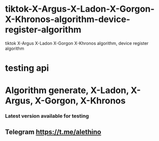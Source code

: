 # tiktok-X-Argus-X-Ladon-X-Gorgon-X-Khronos-algorithm-device-register-algorithm
tiktok X-Argus X-Ladon X-Gorgon X-Khronos algorithm, device register algorithm


# testing api

# Algorithm generate, X-Ladon, X-Argus, X-Gorgon, X-Khronos

### Latest version available for testing
## Telegram https://t.me/alethino
